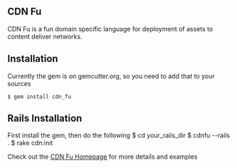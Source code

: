 ## CDN Fu
CDN Fu is a fun domain specific language for deployment of assets to content
deliver networks.  

## Installation
Currently the gem is on gemcutter.org, so you need to add that to your sources

    $ gem install cdn_fu

## Rails Installation
First install the gem, then do the following
    $ cd your_rails_dir
    $ cdnfu --rails .
    $ rake cdn:init

Check out the [CDN Fu Homepage](http://www.sevenforge.com/cdn_fu) for more details and examples
